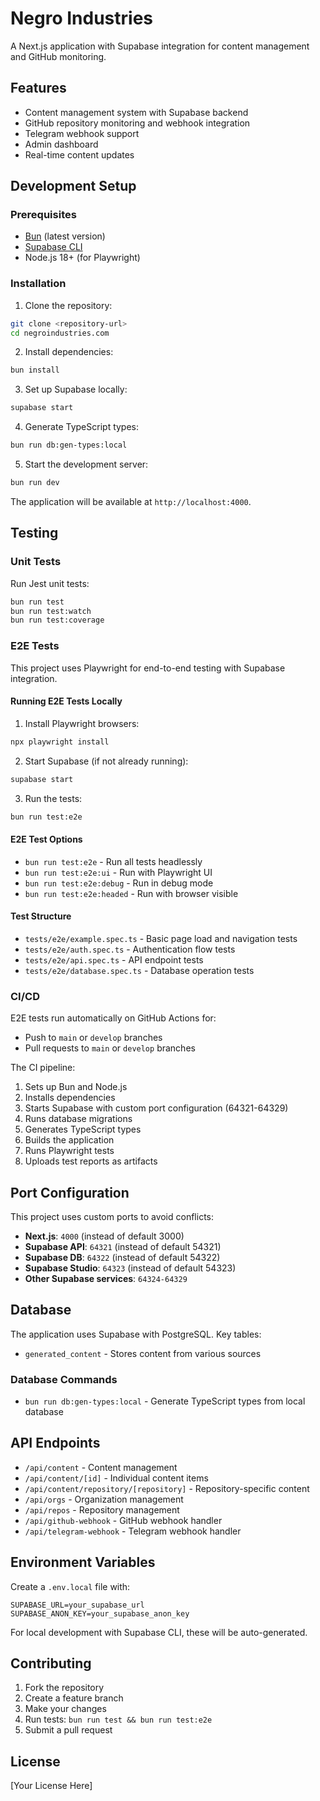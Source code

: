 # Negro Industries

A Next.js application with Supabase integration for content management and GitHub monitoring.

## Features

- Content management system with Supabase backend
- GitHub repository monitoring and webhook integration
- Telegram webhook support
- Admin dashboard
- Real-time content updates

## Development Setup

### Prerequisites

- [Bun](https://bun.sh/) (latest version)
- [Supabase CLI](https://supabase.com/docs/guides/cli)
- Node.js 18+ (for Playwright)

### Installation

1. Clone the repository:
```bash
git clone <repository-url>
cd negroindustries.com
```

2. Install dependencies:
```bash
bun install
```

3. Set up Supabase locally:
```bash
supabase start
```

4. Generate TypeScript types:
```bash
bun run db:gen-types:local
```

5. Start the development server:
```bash
bun run dev
```

The application will be available at `http://localhost:4000`.

## Testing

### Unit Tests

Run Jest unit tests:
```bash
bun run test
bun run test:watch
bun run test:coverage
```

### E2E Tests

This project uses Playwright for end-to-end testing with Supabase integration.

#### Running E2E Tests Locally

1. Install Playwright browsers:
```bash
npx playwright install
```

2. Start Supabase (if not already running):
```bash
supabase start
```

3. Run the tests:
```bash
bun run test:e2e
```

#### E2E Test Options

- `bun run test:e2e` - Run all tests headlessly
- `bun run test:e2e:ui` - Run with Playwright UI
- `bun run test:e2e:debug` - Run in debug mode
- `bun run test:e2e:headed` - Run with browser visible

#### Test Structure

- `tests/e2e/example.spec.ts` - Basic page load and navigation tests
- `tests/e2e/auth.spec.ts` - Authentication flow tests
- `tests/e2e/api.spec.ts` - API endpoint tests
- `tests/e2e/database.spec.ts` - Database operation tests

### CI/CD

E2E tests run automatically on GitHub Actions for:
- Push to `main` or `develop` branches
- Pull requests to `main` or `develop` branches

The CI pipeline:
1. Sets up Bun and Node.js
2. Installs dependencies
3. Starts Supabase with custom port configuration (64321-64329)
4. Runs database migrations
5. Generates TypeScript types
6. Builds the application
7. Runs Playwright tests
8. Uploads test reports as artifacts

## Port Configuration

This project uses custom ports to avoid conflicts:

- **Next.js**: `4000` (instead of default 3000)
- **Supabase API**: `64321` (instead of default 54321)
- **Supabase DB**: `64322` (instead of default 54322)
- **Supabase Studio**: `64323` (instead of default 54323)
- **Other Supabase services**: `64324-64329`

## Database

The application uses Supabase with PostgreSQL. Key tables:

- `generated_content` - Stores content from various sources

### Database Commands

- `bun run db:gen-types:local` - Generate TypeScript types from local database

## API Endpoints

- `/api/content` - Content management
- `/api/content/[id]` - Individual content items
- `/api/content/repository/[repository]` - Repository-specific content
- `/api/orgs` - Organization management
- `/api/repos` - Repository management
- `/api/github-webhook` - GitHub webhook handler
- `/api/telegram-webhook` - Telegram webhook handler

## Environment Variables

Create a `.env.local` file with:

```env
SUPABASE_URL=your_supabase_url
SUPABASE_ANON_KEY=your_supabase_anon_key
```

For local development with Supabase CLI, these will be auto-generated.

## Contributing

1. Fork the repository
2. Create a feature branch
3. Make your changes
4. Run tests: `bun run test && bun run test:e2e`
5. Submit a pull request

## License

[Your License Here]
